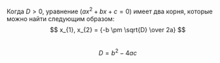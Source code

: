 Когда $D > 0$, уравнение $(ax^2 + bx + c = 0)$ имеет два корня, которые можно найти следующим образом:  
$$ x_{1}, x_{2} = {-b \pm \sqrt{D} \over 2a} $$  
$$ D = b^2 - 4ac$$  